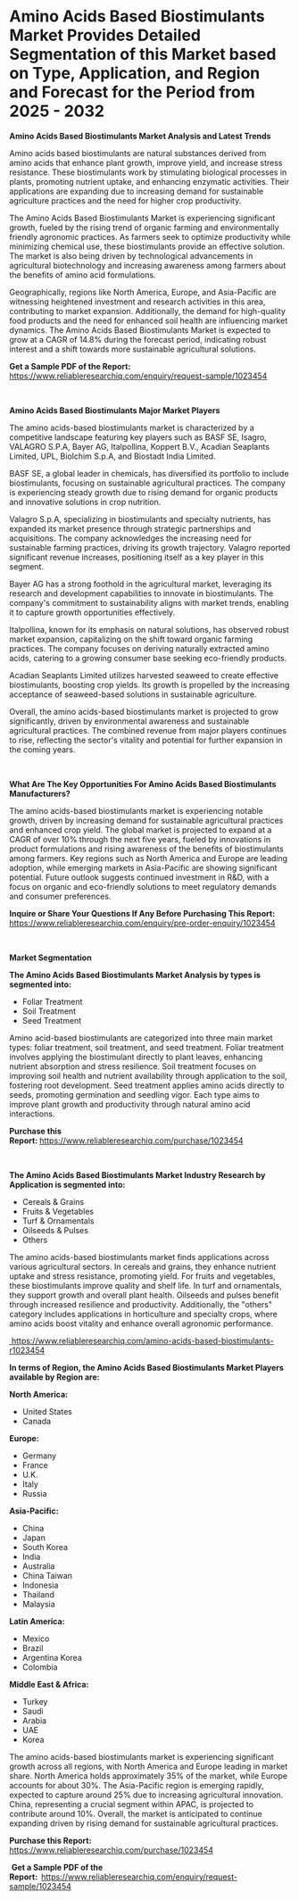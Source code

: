 <p><h1>Amino Acids Based Biostimulants Market Provides Detailed Segmentation of this Market based on Type, Application, and Region and Forecast for the Period from 2025 - 2032</h1></p><p><strong>Amino Acids Based Biostimulants Market Analysis and Latest Trends</strong></p>
<p><p>Amino acids based biostimulants are natural substances derived from amino acids that enhance plant growth, improve yield, and increase stress resistance. These biostimulants work by stimulating biological processes in plants, promoting nutrient uptake, and enhancing enzymatic activities. Their applications are expanding due to increasing demand for sustainable agriculture practices and the need for higher crop productivity.</p><p>The Amino Acids Based Biostimulants Market is experiencing significant growth, fueled by the rising trend of organic farming and environmentally friendly agronomic practices. As farmers seek to optimize productivity while minimizing chemical use, these biostimulants provide an effective solution. The market is also being driven by technological advancements in agricultural biotechnology and increasing awareness among farmers about the benefits of amino acid formulations.</p><p>Geographically, regions like North America, Europe, and Asia-Pacific are witnessing heightened investment and research activities in this area, contributing to market expansion. Additionally, the demand for high-quality food products and the need for enhanced soil health are influencing market dynamics. The Amino Acids Based Biostimulants Market is expected to grow at a CAGR of 14.8% during the forecast period, indicating robust interest and a shift towards more sustainable agricultural solutions.</p></p>
<p><strong>Get a Sample PDF of the Report:&nbsp;</strong> <a href="https://www.reliableresearchiq.com/enquiry/request-sample/1023454?utm_campaign=1835&utm_medium=2&utm_source=Github&utm_content=ia&utm_term=18042025&utm_id=amino-acids-based-biostimulants">https://www.reliableresearchiq.com/enquiry/request-sample/1023454</a></p>
<p>&nbsp;</p>
<p><strong>Amino Acids Based Biostimulants Major Market Players</strong></p>
<p><p>The amino acids-based biostimulants market is characterized by a competitive landscape featuring key players such as BASF SE, Isagro, VALAGRO S.P.A, Bayer AG, Italpollina, Koppert B.V., Acadian Seaplants Limited, UPL, Biolchim S.p.A, and Biostadt India Limited. </p><p>BASF SE, a global leader in chemicals, has diversified its portfolio to include biostimulants, focusing on sustainable agricultural practices. The company is experiencing steady growth due to rising demand for organic products and innovative solutions in crop nutrition.</p><p>Valagro S.p.A, specializing in biostimulants and specialty nutrients, has expanded its market presence through strategic partnerships and acquisitions. The company acknowledges the increasing need for sustainable farming practices, driving its growth trajectory. Valagro reported significant revenue increases, positioning itself as a key player in this segment.</p><p>Bayer AG has a strong foothold in the agricultural market, leveraging its research and development capabilities to innovate in biostimulants. The company's commitment to sustainability aligns with market trends, enabling it to capture growth opportunities effectively.</p><p>Italpollina, known for its emphasis on natural solutions, has observed robust market expansion, capitalizing on the shift toward organic farming practices. The company focuses on deriving naturally extracted amino acids, catering to a growing consumer base seeking eco-friendly products.</p><p>Acadian Seaplants Limited utilizes harvested seaweed to create effective biostimulants, boosting crop yields. Its growth is propelled by the increasing acceptance of seaweed-based solutions in sustainable agriculture.</p><p>Overall, the amino acids-based biostimulants market is projected to grow significantly, driven by environmental awareness and sustainable agricultural practices. The combined revenue from major players continues to rise, reflecting the sector's vitality and potential for further expansion in the coming years.</p></p>
<p>&nbsp;</p>
<p><strong>What Are The Key Opportunities For Amino Acids Based Biostimulants Manufacturers?</strong></p>
<p><p>The amino acids-based biostimulants market is experiencing notable growth, driven by increasing demand for sustainable agricultural practices and enhanced crop yield. The global market is projected to expand at a CAGR of over 10% through the next five years, fueled by innovations in product formulations and rising awareness of the benefits of biostimulants among farmers. Key regions such as North America and Europe are leading adoption, while emerging markets in Asia-Pacific are showing significant potential. Future outlook suggests continued investment in R&D, with a focus on organic and eco-friendly solutions to meet regulatory demands and consumer preferences.</p></p>
<p><strong>Inquire or Share Your Questions If Any Before Purchasing This Report:</strong> <a href="https://www.reliableresearchiq.com/enquiry/pre-order-enquiry/1023454?utm_campaign=1835&utm_medium=2&utm_source=Github&utm_content=ia&utm_term=18042025&utm_id=amino-acids-based-biostimulants">https://www.reliableresearchiq.com/enquiry/pre-order-enquiry/1023454</a></p>
<p>&nbsp;</p>
<p><strong>Market Segmentation</strong></p>
<p><strong>The Amino Acids Based Biostimulants Market Analysis by types is segmented into:</strong></p>
<p><ul><li>Foliar Treatment</li><li>Soil Treatment</li><li>Seed Treatment</li></ul></p>
<p><p>Amino acid-based biostimulants are categorized into three main market types: foliar treatment, soil treatment, and seed treatment. Foliar treatment involves applying the biostimulant directly to plant leaves, enhancing nutrient absorption and stress resilience. Soil treatment focuses on improving soil health and nutrient availability through application to the soil, fostering root development. Seed treatment applies amino acids directly to seeds, promoting germination and seedling vigor. Each type aims to improve plant growth and productivity through natural amino acid interactions.</p></p>
<p><strong>Purchase this Report:&nbsp;</strong><a href="https://www.reliableresearchiq.com/purchase/1023454?utm_campaign=1835&utm_medium=2&utm_source=Github&utm_content=ia&utm_term=18042025&utm_id=amino-acids-based-biostimulants">https://www.reliableresearchiq.com/purchase/1023454</a></p>
<p>&nbsp;</p>
<p><strong>The Amino Acids Based Biostimulants Market Industry Research by Application is segmented into:</strong></p>
<p><ul><li>Cereals & Grains</li><li>Fruits & Vegetables</li><li>Turf & Ornamentals</li><li>Oilseeds & Pulses</li><li>Others</li></ul></p>
<p><p>The amino acids-based biostimulants market finds applications across various agricultural sectors. In cereals and grains, they enhance nutrient uptake and stress resistance, promoting yield. For fruits and vegetables, these biostimulants improve quality and shelf life. In turf and ornamentals, they support growth and overall plant health. Oilseeds and pulses benefit through increased resilience and productivity. Additionally, the "others" category includes applications in horticulture and specialty crops, where amino acids boost vitality and enhance overall agronomic performance.</p></p>
<p><a href="https://www.reliableresearchiq.com/amino-acids-based-biostimulants-r1023454?utm_campaign=1835&utm_medium=2&utm_source=Github&utm_content=ia&utm_term=18042025&utm_id=amino-acids-based-biostimulants">&nbsp;https://www.reliableresearchiq.com/amino-acids-based-biostimulants-r1023454</a></p>
<p><strong>In terms of Region, the Amino Acids Based Biostimulants Market Players available by Region are:</strong></p>
<p>
    <p> <strong> North America: </strong>
        <ul>
            <li>United States</li>
            <li>Canada</li>
        </ul>
        </p> 
    <p> <strong> Europe: </strong>
        <ul>
            <li>Germany</li>
            <li>France</li>
            <li>U.K.</li>
            <li>Italy</li>
            <li>Russia</li>
        </ul>
        </p> 
    <p> <strong> Asia-Pacific: </strong>
        <ul>
            <li>China</li>
            <li>Japan</li>
            <li>South Korea</li>
            <li>India</li>
            <li>Australia</li>
            <li>China Taiwan</li>
            <li>Indonesia</li>
            <li>Thailand</li>
            <li>Malaysia</li>
        </ul>
        </p> 
    <p> <strong> Latin America: </strong>
        <ul>
            <li>Mexico</li>
            <li>Brazil</li>
            <li>Argentina Korea</li>
            <li>Colombia</li>
        </ul>
        </p> 
    <p> <strong> Middle East & Africa: </strong>
        <ul>
            <li>Turkey</li>
            <li>Saudi</li>
            <li>Arabia</li>
            <li>UAE</li>
            <li>Korea</li>
        </ul>
    </p>
    </p>
<p><p>The amino acids-based biostimulants market is experiencing significant growth across all regions, with North America and Europe leading in market share. North America holds approximately 35% of the market, while Europe accounts for about 30%. The Asia-Pacific region is emerging rapidly, expected to capture around 25% due to increasing agricultural innovation. China, representing a crucial segment within APAC, is projected to contribute around 10%. Overall, the market is anticipated to continue expanding driven by rising demand for sustainable agricultural practices.</p></p>
<p><strong>Purchase this Report: </strong><a href="https://www.reliableresearchiq.com/purchase/1023454?utm_campaign=1835&utm_medium=2&utm_source=Github&utm_content=ia&utm_term=18042025&utm_id=amino-acids-based-biostimulants">https://www.reliableresearchiq.com/purchase/1023454</a></p>
<p>&nbsp;<strong>Get a Sample PDF of the Report:&nbsp;&nbsp;</strong><a href="https://www.reliableresearchiq.com/enquiry/request-sample/1023454?utm_campaign=1835&utm_medium=2&utm_source=Github&utm_content=ia&utm_term=18042025&utm_id=amino-acids-based-biostimulants">https://www.reliableresearchiq.com/enquiry/request-sample/1023454</a></p>
<p><strong></strong></p>
<p><p></p><p></p><p></p></p>